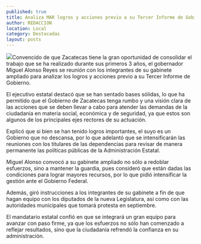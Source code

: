 ```yaml
---
published: true
title: Analiza MAR logros y acciones previo a su Tercer Informe de Gobierno
author: REDACCION
location: Local
category: Destacadas
layout: posts
---
```


![](http://i.imgur.com/8LQnB0fm.jpg)Convencido de que Zacatecas tiene la gran oportunidad de consolidar el trabajo que se ha realizado durante sus primeros 3 años, el gobernador Miguel Alonso Reyes se reunión con los integrantes de su gabinete ampliado para analizar los logros y acciones previo a su Tercer Informe de Gobierno.
 
El ejecutivo estatal destacó que se han sentado bases sólidas, lo que ha permitido que el Gobierno de Zacatecas tenga rumbo y una visión clara de las acciones que se deben llevar a cabo para atender las demandas de la ciudadanía en materia social, económica y de seguridad, ya que estos son algunos de los principales ejes rectores de su actuación.    
 
Explicó que si bien se han tenido logros importantes, el suyo es un Gobierno que no descansa, por lo que adelantó que se intensificarán las reuniones con los titulares de las dependencias para revisar de manera permanente las políticas públicas de la Administración Estatal.
 
Miguel Alonso convocó a su gabinete ampliado no sólo a redoblar esfuerzos, sino a mantener la guardia, pues consideró que están dadas las condiciones para lograr mayores recursos, por lo que pidió intensificar la gestión ante el Gobierno Federal.     
 
Además, giró instrucciones a los integrantes de su gabinete a fin de que hagan equipo con los diputados de la nueva Legislatura, así como con las autoridades municipales que tomará protesta en septiembre.
 
El mandatario estatal confió en que se integrará un gran equipo para avanzar con paso firme, ya que los esfuerzos no sólo han comenzado a reflejar resultados, sino que la ciudadanía refrendó la confianza en su administración.
